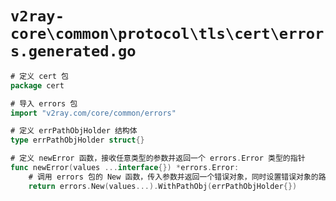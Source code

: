 # `v2ray-core\common\protocol\tls\cert\errors.generated.go`

```go
# 定义 cert 包
package cert

# 导入 errors 包
import "v2ray.com/core/common/errors"

# 定义 errPathObjHolder 结构体
type errPathObjHolder struct{}

# 定义 newError 函数，接收任意类型的参数并返回一个 errors.Error 类型的指针
func newError(values ...interface{}) *errors.Error:
    # 调用 errors 包的 New 函数，传入参数并返回一个错误对象，同时设置错误对象的路径为 errPathObjHolder 结构体
    return errors.New(values...).WithPathObj(errPathObjHolder{})
```